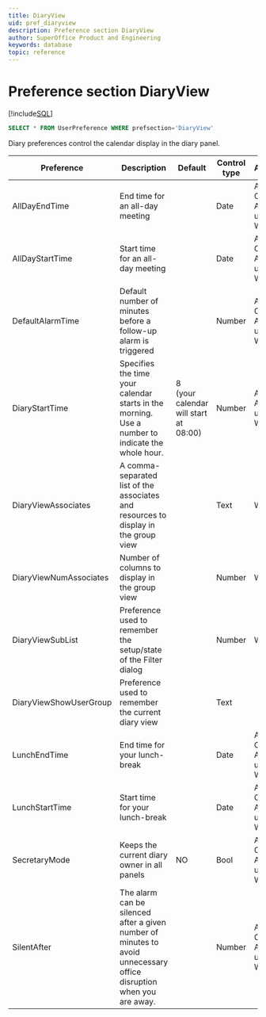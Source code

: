 ```yaml
---
title: DiaryView
uid: pref_diaryview
description: Preference section DiaryView
author: SuperOffice Product and Engineering
keywords: database
topic: reference
---
```


# Preference section DiaryView

[!include[SQL](./includes/to-view-pref.md)]

```SQL
SELECT * FROM UserPreference WHERE prefsection='DiaryView'
```

Diary preferences control the calendar display in the diary panel.

| Preference | Description | Default | Control type | Access |
|---|---|---|---|---|
| AllDayEndTime | End time for an all-day meeting | | Date | Admin, Crm, Admin users, Wizard |
| AllDayStartTime | Start time for an all-day meeting | | Date | Admin, Crm, Admin users, Wizard |
| DefaultAlarmTime | Default number of minutes before a follow-up alarm is triggered | | Number | Admin, Crm, Admin users, Wizard |
| DiaryStartTime | Specifies the time your calendar starts in the morning.<br>Use a number to indicate the whole hour. | 8<br>(your calendar will start at 08:00) | Number | Admin, Admin users, Wizard |
| DiaryViewAssociates | A comma-separated list of the associates and resources to display in the group view | | Text | Wizard |
| DiaryViewNumAssociates | Number of columns to display in the group view | | Number | Wizard |
| DiaryViewSubList | Preference used to remember the setup/state of the Filter dialog | | Number | Wizard |
| DiaryViewShowUserGroup | Preference used to remember the current diary view | | Text | |
| LunchEndTime | End time for your lunch-break | | Date | Admin, Crm, Admin users, Wizard |
| LunchStartTime | Start time for your lunch-break | | Date | Admin, Crm, Admin users, Wizard |
| SecretaryMode | Keeps the current diary owner in all panels | NO | Bool | Admin, Crm, Admin users, Wizard |
| SilentAfter | The alarm can be silenced after a given number of minutes to avoid unnecessary office disruption when you are away. | | Number | Admin, Crm, Admin users, Wizard |
